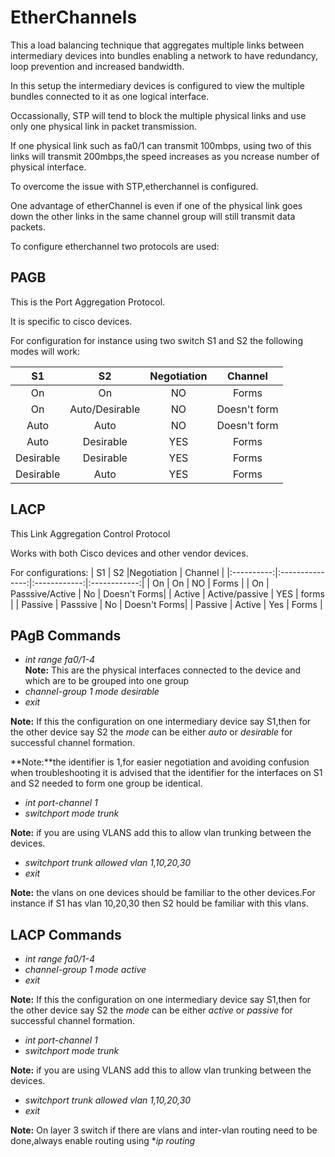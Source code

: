 # EtherChannels

This a load balancing technique that aggregates multiple links between intermediary devices into bundles enabling a network to have redundancy, loop prevention and increased bandwidth.

In this setup the intermediary devices is configured to view the multiple bundles connected to it as one logical interface.

Occassionally, STP will tend to block the multiple physical links and use only one physical link in packet transmission.

If one physical link such as fa0/1 can transmit 100mbps, using two of this links will transmit 200mbps,the speed increases as you ncrease number of physical interface.

To overcome the issue with STP,etherchannel is configured.

One advantage of etherChannel is even if one of the physical link goes down the other links in the same channel group will still transmit data packets.

To configure etherchannel two protocols are used:

## PAGB

This is the Port Aggregation Protocol.

It is specific to cisco devices.

For configuration for instance using two switch S1 and S2 the following modes will work:
 

|  S1        |    S2           |Negotiation   | Channel      |
|:----------:|:---------------:|:------------:|:------------:|
|  On        |    On           |  NO          | Forms        |
|  On        | Auto/Desirable  |  NO          | Doesn't form |
|  Auto      |    Auto         |  NO          | Doesn't form |
|  Auto      |   Desirable     |   YES        | Forms        |
|  Desirable |  Desirable      |   YES        | Forms        | 
| Desirable  |   Auto          |   YES        | Forms        |

## LACP

This Link Aggregation Control Protocol

Works with both Cisco devices and other vendor devices.

For configurations:
|  S1        |    S2           |Negotiation   | Channel      |
|:----------:|:---------------:|:------------:|:------------:|
|  On        |    On           |  NO          | Forms        |
|  On        | Passsive/Active |   No         | Doesn't Forms|
|  Active    | Active/passive  |  YES         | forms        |
|  Passive   |   Passsive      |   No         | Doesn't Forms|
|  Passive   |   Active        |   Yes        |  Forms       |

## PAgB Commands

* _int range fa0/1-4_    
**Note:** This are the physical interfaces connected to the device and which are to be grouped into one group
* _channel-group 1 mode desirable_
* _exit_

**Note:** If this the configuration on one intermediary device say S1,then for the other device say S2 the _mode_ can be either _auto_ or _desirable_ for successful channel formation.

**Note:**the identifier is 1,for easier negotiation and avoiding confusion when troubleshooting it is advised that the identifier for the interfaces on S1 and S2 needed to form one group be identical.

* _int port-channel 1_
* _switchport mode trunk_

**Note:** if you are using VLANS add  this to allow vlan trunking between the devices.

* _switchport trunk allowed vlan 1,10,20,30_
* _exit_

**Note:** the vlans on one devices should be familiar to the other devices.For instance if S1 has vlan 10,20,30 then S2 hould be familiar with this vlans.

## LACP Commands

* _int range fa0/1-4_    
* _channel-group 1 mode active_
* _exit_

**Note:** If this the configuration on one intermediary device say S1,then for the other device say S2 the _mode_ can be either _active_ or _passive_ for successful channel formation.

* _int port-channel 1_
* _switchport mode trunk_

**Note:** if you are using VLANS add  this to allow vlan trunking between the devices.

* _switchport trunk allowed vlan 1,10,20,30_
* _exit_

**Note:** On layer 3 switch if there are vlans and inter-vlan routing need to be done,always enable routing using 
*_ip routing_
